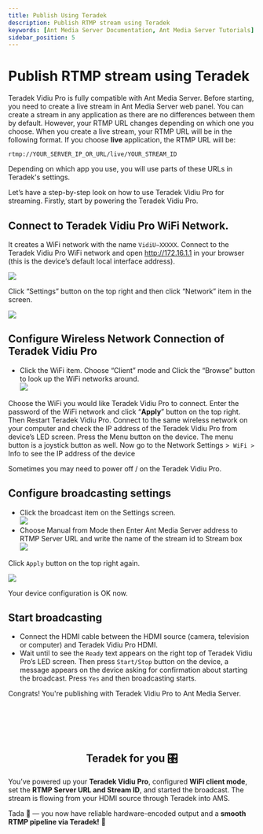 ```yaml
---
title: Publish Using Teradek 
description: Publish RTMP stream using Teradek
keywords: [Ant Media Server Documentation, Ant Media Server Tutorials]
sidebar_position: 5
---
```


# Publish RTMP stream using Teradek

Teradek Vidiu Pro is fully compatible with Ant Media Server. Before starting, you need to create a live stream in Ant Media Server web panel. You can create a stream in any application as there are no differences between them by default. However, your RTMP URL changes depending on which one you choose. When you create a live stream, your RTMP URL will be in the following format. If you choose **live** application, the RTMP URL will be:

```rtmp://YOUR_SERVER_IP_OR_URL/live/YOUR_STREAM_ID```

Depending on which app you use, you will use parts of these URLs in Teradek's settings.

Let’s have a step-by-step look on how to use Teradek Vidiu Pro for streaming. Firstly, start by powering the Teradek Vidiu Pro.

## Connect to Teradek Vidiu Pro WiFi Network.

It creates a WiFi network with the name ```VidiU−XXXXX```. Connect to the Teradek Vidiu Pro WiFi network and open http://172.16.1.1 in your browser (this is the device’s default local interface address).

![](@site/static/img/vidiu_pro_console.png)

Click “Settings” button on the top right and then click “Network” item in the screen.

![](@site/static/img/configure_vidiu_network_button.png)

## Configure Wireless Network Connection of Teradek Vidiu Pro

*   Click the WiFi item. Choose “Client” mode and Click the “Browse” button to look up the WiFi networks around.  
    ![](@site/static/img/set_vidiu_pro_wifi_connectivity.png)

Choose the WiFi you would like Teradek Vidiu Pro to connect. Enter the password of the WiFi network and click “**Apply**” button on the top right. Then Restart Teradek Vidiu Pro. Connect to the same wireless network on your computer and check the IP address of the Teradek Vidiu Pro from device’s LED screen. Press the Menu button on the device. The menu button is a joystick button as well. Now go to the Network Settings >` WiFi >` Info to see the IP address of the device

Sometimes you may need to power off / on the Teradek Vidiu Pro.

## Configure broadcasting settings

*   Click the broadcast item on the Settings screen.  
    ![](@site/static/img/configure_broadcasting_settings_vidiu_pro.png)
*   Choose Manual from Mode then Enter Ant Media Server address to RTMP Server URL and write the name of the stream id to Stream box  
    ![](@site/static/img/write_ant_media_server_url_to_vidiu_pro.png)

Click ```Apply``` button on the top right again.

![](@site/static/img/apply_settings_vidiu_pro.png)  

Your device configuration is OK now.

## Start broadcasting

*   Connect the HDMI cable between the HDMI source (camera, television or computer) and Teradek Vidiu Pro HDMI.
*   Wait until to see the ```Ready``` text appears on the right top of Teradek Vidiu Pro’s LED screen. Then press ```Start/Stop``` button on the device, a message appears on the device asking for confirmation about starting the broadcast. Press ```Yes``` and then broadcasting starts.

Congrats! You're publishing with Teradek Vidiu Pro to Ant Media Server.

<br /><br />
---

<div align="center">
<h2> Teradek for you 🎛️ </h2>
</div>

You’ve powered up your **Teradek Vidiu Pro**, configured **WiFi client mode**, set the **RTMP Server URL and Stream ID**, and started the broadcast. The stream is flowing from your HDMI source through Teradek into AMS.  

Tada 👏 — you now have reliable hardware-encoded output and a **smooth RTMP pipeline via Teradek!** 🎥

